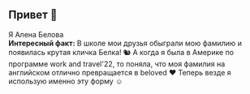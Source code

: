 ##  Привет 👋
Я Алена Белова  
**Интересный факт:** В школе мои друзья обыграли мою фамилию и появилась крутая кличка Белка! 🐿️ 
А когда я была в Америке по программе  work and travel'22, то поняла, что моя фамилия на английском отлично превращается в beloved   ❤️
Теперь везде я использую именно эту форму ☺️
